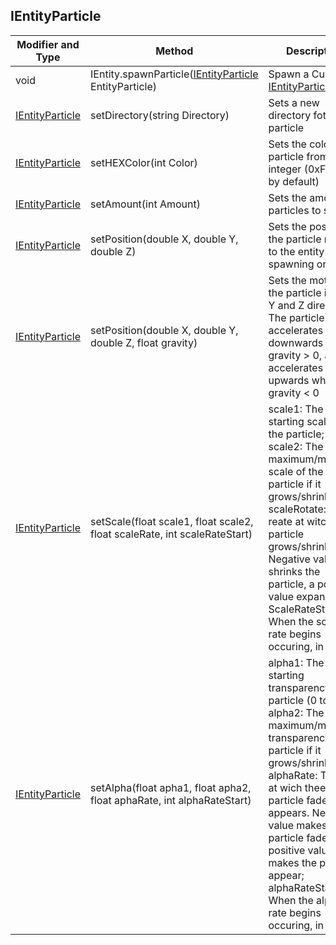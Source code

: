 ## IEntityParticle



Modifier and Type | Method | Description
------- | ------------- | -------------------------------------------------------------
void | IEntity.spawnParticle([IEntityParticle](https://github.com/PewDizinho/CustomNPC-Script-Documentation/blob/main/IEntity/IEntityParticle.md) EntityParticle) | Spawn a Custom [IEntityParticle](https://github.com/PewDizinho/CustomNPC-Script-Documentation/blob/main/IEntity/IEntityParticle.md)
[IEntityParticle](https://github.com/PewDizinho/CustomNPC-Script-Documentation/blob/main/IEntity/IEntityParticle.md) | setDirectory(string Directory) | Sets a new directory fot the particle
[IEntityParticle](https://github.com/PewDizinho/CustomNPC-Script-Documentation/blob/main/IEntity/IEntityParticle.md)| setHEXColor(int Color) | Sets the color of a particle from a [hex](https://imagecolorpicker.com) integer (0xFFFFFF by default)
[IEntityParticle](https://github.com/PewDizinho/CustomNPC-Script-Documentation/blob/main/IEntity/IEntityParticle.md) | setAmount(int Amount) | Sets the amount of particles to spawn
[IEntityParticle](https://github.com/PewDizinho/CustomNPC-Script-Documentation/blob/main/IEntity/IEntityParticle.md) | setPosition(double X, double Y, double Z) | Sets the position of the particle relative to the entity it's spawning on
[IEntityParticle](https://github.com/PewDizinho/CustomNPC-Script-Documentation/blob/main/IEntity/IEntityParticle.md) | setPosition(double X, double Y, double Z, float gravity) | Sets the motion of the particle in the X Y and Z directions. The particle accelerates downwards when gravity > 0, and accelerates upwards when gravity < 0
[IEntityParticle](https://github.com/PewDizinho/CustomNPC-Script-Documentation/blob/main/IEntity/IEntityParticle.md) | setScale(float scale1, float scale2, float scaleRate, int scaleRateStart) | scale1: The starting scale of the particle; scale2: The maximum/minimum scale of the particle if it grows/shrinks; scaleRotate: The reate at witch the particle grows/shrinks. Negative values shrinks the particle, a positive value expands it; ScaleRateStart: When the scale rate begins occuring, in ticks
[IEntityParticle](https://github.com/PewDizinho/CustomNPC-Script-Documentation/blob/main/IEntity/IEntityParticle.md) | setAlpha(float apha1, float apha2, float aphaRate, int alphaRateStart) | alpha1: The starting transparency of the particle (0 to 1); alpha2: The maximum/minimum transparency of the particle if it grows/shrinks; alphaRate: The rate at wich thee particle fades or appears. Negative value makes the particle fade, positive values makes the particle appear; alphaRateStart: When the alpha rate begins occuring, in ticks 
